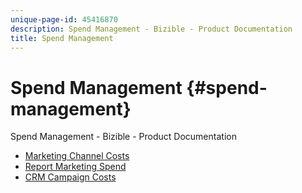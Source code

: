 ```yaml
---
unique-page-id: 45416870
description: Spend Management - Bizible - Product Documentation
title: Spend Management
---
```


# Spend Management {#spend-management}

Spend Management - Bizible - Product Documentation

* [Marketing Channel Costs](spend-management/marketing-channel-costs.md)
* [Report Marketing Spend](spend-management/report-marketing-spend.md)
* [CRM Campaign Costs](spend-management/crm-campaign-costs.md)


